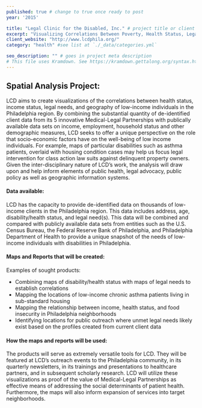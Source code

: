 ```yaml
---
published: true # change to true once ready to post
year: '2015'

title: "Legal Clinic for the Disabled, Inc." # project title or client name
excerpt: "Visualizing Correlations Between Poverty, Health Status, Legal Need, and Geography in Philadelphia" # shows on project list page
client_website: "http://www.lcdphila.org/"
category: "health" #see list at `./_data/categories.yml`

seo_description: "" # goes in project meta description
# This file uses Kramdown. See https://kramdown.gettalong.org/syntax.html for syntax
---
```


## Spatial Analysis Project:
LCD aims to create visualizations of the correlations between health status, income status, legal needs, and geography of low-income individuals in the Philadelphia region. By combining the substantial quantity of de-identified client data from its 5 innovative Medical-Legal Partnerships with publically available data sets on income, employment, household status and other demographic measures, LCD seeks to offer a unique perspective on the role that socio-economic factors have on the well-being of low income individuals. For example, maps of particular disabilities such as asthma patients, overlaid with housing condition cases may help us focus legal intervention for class action law suits against delinquent property owners. Given the inter-disciplinary nature of LCD’s work, the analysis will draw upon and help inform elements of public health, legal advocacy, public policy as well as geographic information systems.

#### Data available:
LCD has the capacity to provide de-identified data on thousands of low-income clients in the Philadelphia region. This data includes address, age, disability/health status, and legal need(s). This data will be combined and compared with publicly available data sets from entities such as the U.S. Census Bureau, the Federal Reserve Bank of Philadelphia, and Philadelphia Department of Health to provide a unique snapshot of the needs of low-income individuals with disabilities in Philadelphia.

#### Maps and Reports that will be created:
Examples of sought products:
- Combining maps of disability/health status with maps of legal needs to establish correlations
- Mapping the locations of low-income chronic asthma patients living in sub-standard housing
- Mapping the relationship between income, health status, and food insecurity in Philadelphia neighborhoods
- Identifying locations for public outreach where unmet legal needs likely exist based on the profiles created from current client data

#### How the maps and reports will be used:
The products will serve as extremely versatile tools for LCD. They will be featured at LCD’s outreach events to the Philadelphia community, in its quarterly newsletters, in its trainings and presentations to healthcare partners, and in subsequent scholarly research. LCD will utilize these visualizations as proof of the value of Medical-Legal Partnerships as effective means of addressing the social determinants of patient health. Furthermore, the maps will also inform expansion of services into target neighborhoods.
